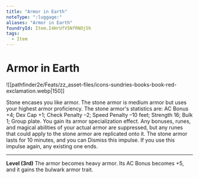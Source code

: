 ```yaml
---
title: "Armor in Earth"
noteType: ":luggage:"
aliases: "Armor in Earth"
foundryId: Item.I4HrUfV5NfRNOjSh
tags:
  - Item
---
```


# Armor in Earth
![[pathfinder2e/Feats/zz_asset-files/icons-sundries-books-book-red-exclamation.webp|150]]

Stone encases you like armor. The stone armor is medium armor but uses your highest armor proficiency. The stone armor's statistics are: AC Bonus +4; Dex Cap +1; Check Penalty –2; Speed Penalty –10 feet; Strength 16; Bulk 1; Group plate. You gain its armor specialization effect. Any bonuses, runes, and magical abilities of your actual armor are suppressed, but any runes that could apply to the stone armor are replicated onto it. The stone armor lasts for 10 minutes, and you can Dismiss this impulse. If you use this impulse again, any existing one ends.

* * *

**Level (3rd)** The armor becomes heavy armor. Its AC Bonus becomes +5, and it gains the bulwark armor trait.

